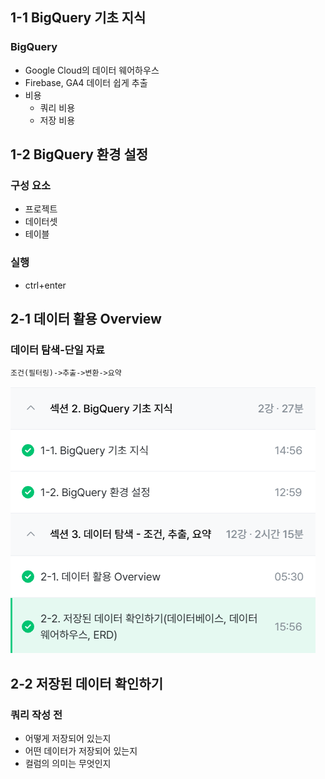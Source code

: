 ## 1-1 BigQuery 기초 지식
### BigQuery
- Google Cloud의 데이터 웨어하우스
- Firebase, GA4 데이터 쉽게 추출
- 비용
    - 쿼리 비용
    - 저장 비용

## 1-2 BigQuery 환경 설정
### 구성 요소
- 프로젝트
- 데이터셋
- 테이블

### 실행
- ctrl+enter

## 2-1 데이터 활용 Overview
### 데이터 탐색-단일 자료
```
조건(필터링)->추출->변환->요약
```
![sql0week](/git/sql0week.png)

## 2-2 저장된 데이터 확인하기
### 쿼리 작성 전
- 어떻게 저장되어 있는지
- 어떤 데이터가 저장되어 있는지
- 컬럼의 의미는 무엇인지


